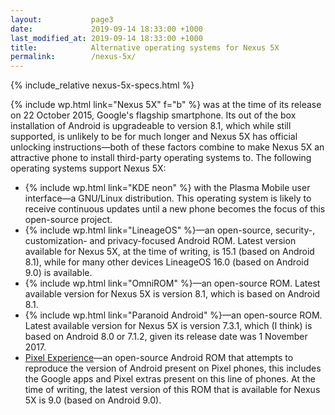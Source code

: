 ```yaml
---
layout:           page3
date:             2019-09-14 18:33:00 +1000
last_modified_at: 2019-09-14 18:33:00 +1000
title:            Alternative operating systems for Nexus 5X
permalink:        /nexus-5x/
---
```


{% include_relative nexus-5x-specs.html %}

{% include wp.html link="Nexus 5X" f="b" %} was at the time of its release on 22 October 2015, Google's flagship smartphone. Its out of the box installation of Android is upgradeable to version 8.1, which while still supported, is unlikely to be for much longer and Nexus 5X has official unlocking instructions&mdash;both of these factors combine to make Nexus 5X an attractive phone to install third-party operating systems to. The following operating systems support Nexus 5X:

* {% include wp.html link="KDE neon" %} with the Plasma Mobile user interface&mdash;a GNU/Linux distribution. This operating system is likely to receive continuous updates until a new phone becomes the focus of this open-source project. 
* {% include wp.html link="LineageOS" %}&mdash;an open-source, security-, customization- and privacy-focused Android ROM. Latest version available for Nexus 5X, at the time of writing, is 15.1 (based on Android 8.1), while for many other devices LineageOS 16.0 (based on Android 9.0) is available.
* {% include wp.html link="OmniROM" %}&mdash;an open-source ROM. Latest available version for Nexus 5X is version 8.1, which is based on Android 8.1. 
* {% include wp.html link="Paranoid Android" %}&mdash;an open-source ROM. Latest available version for Nexus 5X is version 7.3.1, which (I think) is based on Android 8.0 or 7.1.2, given its release date was 1 November 2017. 
* [Pixel Experience](https://download.pixelexperience.org/)&mdash;an open-source Android ROM that attempts to reproduce the version of Android present on Pixel phones, this includes the Google apps and Pixel extras present on this line of phones. At the time of writing, the latest version of this ROM that is available for Nexus 5X is 9.0 (based on Android 9.0).
